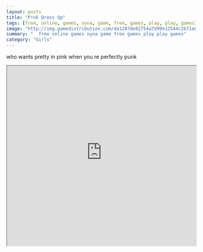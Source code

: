 ```yaml
---
layout: posts
title: "P!nk Dress Up"
tags: [free, online, games, oyna, game, free, games, play, play, games]
image: "http://img.gamedistribution.com/da1287de82754a7d99e12544c2b71a0f.jpg"
summary: "  free online games oyna game free games play play games"
category: "Girls"
---
```


who wants pretty in pink when you re perfectly punk

<iframe width="100%" height="480px;" src="http://flash.gamedistribution.com?game=da1287de82754a7d99e12544c2b71a0f"></iframe>